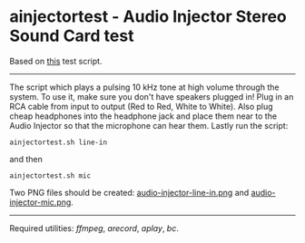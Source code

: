 # ainjectortest - Audio Injector Stereo Sound Card test

Based on [this](//github.com/Audio-Injector/stereo-and-zero/blob/master/audio.injector.scripts-0.1/audioInjector-test.sh) test script.

----

The script which plays a pulsing 10 kHz tone at high volume through the system.
To use it, make sure you don't have speakers plugged in!
Plug in an RCA cable from input to output (Red to Red, White to White).
Also plug cheap headphones into the headphone jack and place them near to the Audio Injector so that the microphone can hear them.
Lastly run the script:

```
ainjectortest.sh line-in
```

and then

```
ainjectortest.sh mic
```

Two PNG files should be created: [audio-injector-line-in.png](img/audio-injector-line-in.png) and [audio-injector-mic.png](img/audio-injector-mic.png).

----

Required utilities: *ffmpeg*, *arecord*, *aplay*, *bc*.
